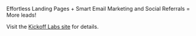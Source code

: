 Effortless Landing Pages + Smart Email Marketing and Social Referrals = More leads!

Visit the [Kickoff Labs site](http://kickofflabs.com/) for details.
